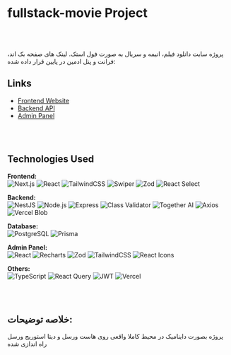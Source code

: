 ﻿# fullstack-movie Project
 <br><br>


 پروژه سایت دانلود فیلم، انیمه و سریال به صورت فول استک. لینک های صفحه بک اند، فرانت و پنل ادمین در پایین قرار داده شده:

## Links

- [Frontend Website](https://fullstack-movie-front.vercel.app/)
- [Backend API](https://fullstack-movie-backend.vercel.app/)
- [Admin Panel](https://fullstack-movie.vercel.app/)

<br><br>

## Technologies Used

**Frontend:**  
![Next.js](https://img.shields.io/badge/Next.js-000000?style=flat&logo=nextdotjs&logoColor=white)
![React](https://img.shields.io/badge/React-20232A?style=flat&logo=react&logoColor=61DAFB)
![TailwindCSS](https://img.shields.io/badge/TailwindCSS-38B2AC?style=flat&logo=tailwind-css&logoColor=white)
![Swiper](https://img.shields.io/badge/Swiper-6332F6?style=flat&logo=swiper&logoColor=white)
![Zod](https://img.shields.io/badge/Zod-3068B7?style=flat&logo=zod&logoColor=white)
![React Select](https://img.shields.io/badge/React%20Select-61DAFB?style=flat&logo=react&logoColor=black)

**Backend:**  
![NestJS](https://img.shields.io/badge/NestJS-E0234E?style=flat&logo=nestjs&logoColor=white)
![Node.js](https://img.shields.io/badge/Node.js-43853D?style=flat&logo=node.js&logoColor=white)
![Express](https://img.shields.io/badge/Express-000000?style=flat&logo=express&logoColor=white)
![Class Validator](https://img.shields.io/badge/Class--Validator-FF6F00?style=flat&logo=typescript&logoColor=white)
![Together AI](https://img.shields.io/badge/Together--AI-4B0082?style=flat&logo=artstation&logoColor=white)
![Axios](https://img.shields.io/badge/Axios-5A29E4?style=flat&logo=axios&logoColor=white)
![Vercel Blob](https://img.shields.io/badge/Vercel%20Blob-000000?style=flat&logo=vercel&logoColor=white)

**Database:**  
![PostgreSQL](https://img.shields.io/badge/PostgreSQL-316192?style=flat&logo=postgresql&logoColor=white)
![Prisma](https://img.shields.io/badge/Prisma-2D3748?style=flat&logo=prisma&logoColor=white)

**Admin Panel:**  
![React](https://img.shields.io/badge/React-20232A?style=flat&logo=react&logoColor=61DAFB)
![Recharts](https://img.shields.io/badge/Recharts-FF6384?style=flat&logo=chartdotjs&logoColor=white)
![Zod](https://img.shields.io/badge/Zod-3068B7?style=flat&logo=zod&logoColor=white)
![TailwindCSS](https://img.shields.io/badge/TailwindCSS-38B2AC?style=flat&logo=tailwind-css&logoColor=white)
![React Icons](https://img.shields.io/badge/React%20Icons-61DAFB?style=flat&logo=react&logoColor=black)

**Others:**  
![TypeScript](https://img.shields.io/badge/TypeScript-3178C6?style=flat&logo=typescript&logoColor=white)
![React Query](https://img.shields.io/badge/React%20Query-FF4154?style=flat&logo=reactquery&logoColor=white)
![JWT](https://img.shields.io/badge/JWT-000000?style=flat&logo=jsonwebtokens&logoColor=white)
![Vercel](https://img.shields.io/badge/Vercel-000000?style=flat&logo=vercel&logoColor=white)

<br><br>

## خلاصه توضیحات:
پروژه بصورت داینامیک در محیط کاملا واقعی روی هاست ورسل و دیتا استوریج ورسل راه اندازی شده





